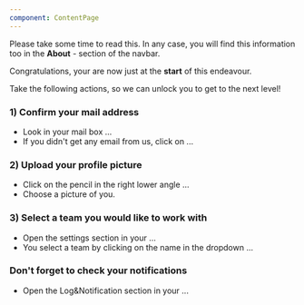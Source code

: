 ```yaml
---
component: ContentPage
---
```

Please take some time to read this. In any case, you will find this information too in the ****About**** - section of the navbar.

Congratulations, your are now just at the ****start**** of this endeavour.

Take the following actions, so we can unlock you to get to the next level!

### 1) Confirm your mail address
* Look in your mail box ...
* If you didn't get any email from us, click on ...

### 2) Upload your profile picture
* Click on the pencil in the right lower angle ...
* Choose a picture of you.

### 3) Select a team you would like to work with
* Open the settings section in your ...
* You select a team by clicking on the name in the dropdown ...

### Don't forget to check your notifications
* Open the Log&Notification section in your ...
